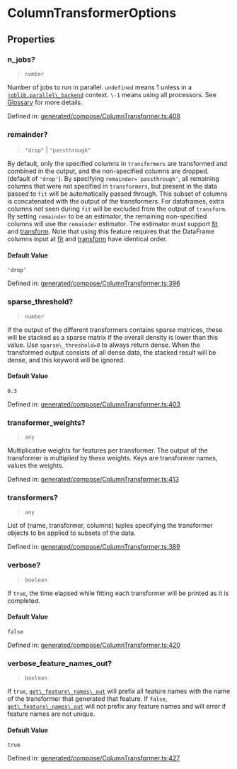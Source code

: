 # ColumnTransformerOptions

## Properties

### n\_jobs?

> `number`

Number of jobs to run in parallel. `undefined` means 1 unless in a [`joblib.parallel\_backend`](https://joblib.readthedocs.io/en/latest/parallel.html#joblib.parallel_backend "(in joblib v1.3.0.dev0)") context. `\-1` means using all processors. See [Glossary](../../glossary.html#term-n_jobs) for more details.

Defined in:  [generated/compose/ColumnTransformer.ts:408](https://github.com/transitive-bullshit/scikit-learn-ts/blob/92ab806/packages/sklearn/src/generated/compose/ColumnTransformer.ts#L408)

### remainder?

> `"drop"` \| `"passthrough"`

By default, only the specified columns in `transformers` are transformed and combined in the output, and the non-specified columns are dropped. (default of `'drop'`). By specifying `remainder='passthrough'`, all remaining columns that were not specified in `transformers`, but present in the data passed to `fit` will be automatically passed through. This subset of columns is concatenated with the output of the transformers. For dataframes, extra columns not seen during `fit` will be excluded from the output of `transform`. By setting `remainder` to be an estimator, the remaining non-specified columns will use the `remainder` estimator. The estimator must support [fit](../../glossary.html#term-fit) and [transform](../../glossary.html#term-transform). Note that using this feature requires that the DataFrame columns input at [fit](../../glossary.html#term-fit) and [transform](../../glossary.html#term-transform) have identical order.

#### Default Value

`'drop'`

Defined in:  [generated/compose/ColumnTransformer.ts:396](https://github.com/transitive-bullshit/scikit-learn-ts/blob/92ab806/packages/sklearn/src/generated/compose/ColumnTransformer.ts#L396)

### sparse\_threshold?

> `number`

If the output of the different transformers contains sparse matrices, these will be stacked as a sparse matrix if the overall density is lower than this value. Use `sparse\_threshold=0` to always return dense. When the transformed output consists of all dense data, the stacked result will be dense, and this keyword will be ignored.

#### Default Value

`0.3`

Defined in:  [generated/compose/ColumnTransformer.ts:403](https://github.com/transitive-bullshit/scikit-learn-ts/blob/92ab806/packages/sklearn/src/generated/compose/ColumnTransformer.ts#L403)

### transformer\_weights?

> `any`

Multiplicative weights for features per transformer. The output of the transformer is multiplied by these weights. Keys are transformer names, values the weights.

Defined in:  [generated/compose/ColumnTransformer.ts:413](https://github.com/transitive-bullshit/scikit-learn-ts/blob/92ab806/packages/sklearn/src/generated/compose/ColumnTransformer.ts#L413)

### transformers?

> `any`

List of (name, transformer, columns) tuples specifying the transformer objects to be applied to subsets of the data.

Defined in:  [generated/compose/ColumnTransformer.ts:389](https://github.com/transitive-bullshit/scikit-learn-ts/blob/92ab806/packages/sklearn/src/generated/compose/ColumnTransformer.ts#L389)

### verbose?

> `boolean`

If `true`, the time elapsed while fitting each transformer will be printed as it is completed.

#### Default Value

`false`

Defined in:  [generated/compose/ColumnTransformer.ts:420](https://github.com/transitive-bullshit/scikit-learn-ts/blob/92ab806/packages/sklearn/src/generated/compose/ColumnTransformer.ts#L420)

### verbose\_feature\_names\_out?

> `boolean`

If `true`, [`get\_feature\_names\_out`](#sklearn.compose.ColumnTransformer.get_feature_names_out "sklearn.compose.ColumnTransformer.get_feature_names_out") will prefix all feature names with the name of the transformer that generated that feature. If `false`, [`get\_feature\_names\_out`](#sklearn.compose.ColumnTransformer.get_feature_names_out "sklearn.compose.ColumnTransformer.get_feature_names_out") will not prefix any feature names and will error if feature names are not unique.

#### Default Value

`true`

Defined in:  [generated/compose/ColumnTransformer.ts:427](https://github.com/transitive-bullshit/scikit-learn-ts/blob/92ab806/packages/sklearn/src/generated/compose/ColumnTransformer.ts#L427)
